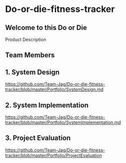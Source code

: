 # Do-or-die-fitness-tracker
## Welcome to this Do or Die
Product Description


## Team Members


## 1. System Design
https://github.com/Team-Jag/Do-or-die-fitness-tracker/blob/master/Portfolio/SystemDesign.md

## 2. System Implementation
https://github.com/Team-Jag/Do-or-die-fitness-tracker/blob/master/Portfolio/SystemImplementation.md

## 3. Project Evaluation
https://github.com/Team-Jag/Do-or-die-fitness-tracker/blob/master/Portfolio/ProjectEvaluation

